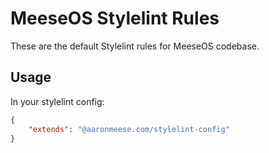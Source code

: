 # MeeseOS Stylelint Rules

These are the default Stylelint rules for MeeseOS codebase.

## Usage

In your stylelint config:

```json
{
	"extends": "@aaronmeese.com/stylelint-config"
}
```
